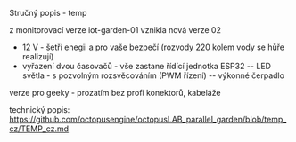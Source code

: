 Stručný popis - temp


z monitorovací verze iot-garden-01 vznikla nová verze 02
- 12 V - šetří enegii a pro vaše bezpečí (rozvody 220 kolem vody se hůře realizují)
- vyřazení dvou časovačů - vše zastane řídící jednotka ESP32
-- LED světla - s pozvolným rozsvěcováním (PWM řízení)
-- výkonné čerpadlo

verze pro geeky - prozatím bez profi konektorů, kabeláže

technický popis: https://github.com/octopusengine/octopusLAB_parallel_garden/blob/temp_cz/TEMP_cz.md



